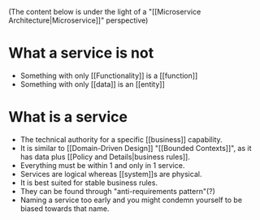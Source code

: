 (The content below is under the light of a "[[Microservice Architecture|Microservice]]" perspective)

# What a service is not

- Something with only [[Functionality]] is a [[function]]
- Something with only [[data]] is an [[entity]]

# What is a service

- The technical authority for a specific [[business]] capability.
- It is similar to [[Domain-Driven Design]] "[[Bounded Contexts]]", as it has data plus [[Policy and Details|business rules]].
- Everything must be within 1 and only in 1 service.
- Services are logical whereas [[system]]s are physical.
- It is best suited for stable business rules.
- They can be found through "anti-requirements pattern"(?)
- Naming a service too early and you might condemn yourself to be biased towards that name.